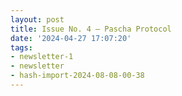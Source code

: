 ```yaml
---
layout: post
title: Issue No. 4 — Pascha Protocol
date: '2024-04-27 17:07:20'
tags:
- newsletter-1
- newsletter
- hash-import-2024-08-08-00-38
---
```



